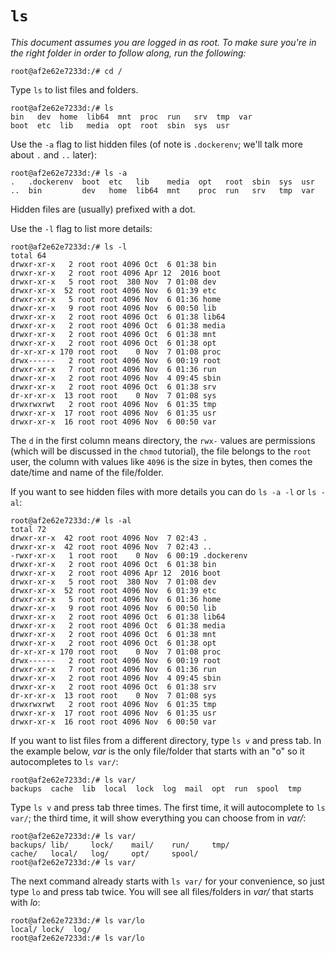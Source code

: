 `ls`
====

_This document assumes you are logged in as root. To make sure you're in the right folder in order to follow along, run the following:_

```
root@af2e62e7233d:/# cd /
```

Type `ls` to list files and folders.

```
root@af2e62e7233d:/# ls
bin   dev  home  lib64  mnt  proc  run   srv  tmp  var
boot  etc  lib   media  opt  root  sbin  sys  usr
```

Use the `-a` flag to list hidden files (of note is `.dockerenv`; we'll talk more about `.` and `..` later):

```
root@af2e62e7233d:/# ls -a
.   .dockerenv  boot  etc   lib    media  opt   root  sbin  sys  usr
..  bin         dev   home  lib64  mnt    proc  run   srv   tmp  var
```

Hidden files are (usually) prefixed with a dot.

Use the `-l` flag to list more details:

```
root@af2e62e7233d:/# ls -l
total 64
drwxr-xr-x   2 root root 4096 Oct  6 01:38 bin
drwxr-xr-x   2 root root 4096 Apr 12  2016 boot
drwxr-xr-x   5 root root  380 Nov  7 01:08 dev
drwxr-xr-x  52 root root 4096 Nov  6 01:39 etc
drwxr-xr-x   5 root root 4096 Nov  6 01:36 home
drwxr-xr-x   9 root root 4096 Nov  6 00:50 lib
drwxr-xr-x   2 root root 4096 Oct  6 01:38 lib64
drwxr-xr-x   2 root root 4096 Oct  6 01:38 media
drwxr-xr-x   2 root root 4096 Oct  6 01:38 mnt
drwxr-xr-x   2 root root 4096 Oct  6 01:38 opt
dr-xr-xr-x 170 root root    0 Nov  7 01:08 proc
drwx------   2 root root 4096 Nov  6 00:19 root
drwxr-xr-x   7 root root 4096 Nov  6 01:36 run
drwxr-xr-x   2 root root 4096 Nov  4 09:45 sbin
drwxr-xr-x   2 root root 4096 Oct  6 01:38 srv
dr-xr-xr-x  13 root root    0 Nov  7 01:08 sys
drwxrwxrwt   2 root root 4096 Nov  6 01:35 tmp
drwxr-xr-x  17 root root 4096 Nov  6 01:35 usr
drwxr-xr-x  16 root root 4096 Nov  6 00:50 var
```

The `d` in the first column means directory, the `rwx-` values are permissions (which will be discussed in the `chmod` tutorial), the file belongs to the `root` user, the column with values like `4096` is the size in bytes, then comes the date/time and name of the file/folder.

If you want to see hidden files with more details you can do `ls -a -l` or `ls -al`:

```
root@af2e62e7233d:/# ls -al
total 72
drwxr-xr-x  42 root root 4096 Nov  7 02:43 .
drwxr-xr-x  42 root root 4096 Nov  7 02:43 ..
-rwxr-xr-x   1 root root    0 Nov  6 00:19 .dockerenv
drwxr-xr-x   2 root root 4096 Oct  6 01:38 bin
drwxr-xr-x   2 root root 4096 Apr 12  2016 boot
drwxr-xr-x   5 root root  380 Nov  7 01:08 dev
drwxr-xr-x  52 root root 4096 Nov  6 01:39 etc
drwxr-xr-x   5 root root 4096 Nov  6 01:36 home
drwxr-xr-x   9 root root 4096 Nov  6 00:50 lib
drwxr-xr-x   2 root root 4096 Oct  6 01:38 lib64
drwxr-xr-x   2 root root 4096 Oct  6 01:38 media
drwxr-xr-x   2 root root 4096 Oct  6 01:38 mnt
drwxr-xr-x   2 root root 4096 Oct  6 01:38 opt
dr-xr-xr-x 170 root root    0 Nov  7 01:08 proc
drwx------   2 root root 4096 Nov  6 00:19 root
drwxr-xr-x   7 root root 4096 Nov  6 01:36 run
drwxr-xr-x   2 root root 4096 Nov  4 09:45 sbin
drwxr-xr-x   2 root root 4096 Oct  6 01:38 srv
dr-xr-xr-x  13 root root    0 Nov  7 01:08 sys
drwxrwxrwt   2 root root 4096 Nov  6 01:35 tmp
drwxr-xr-x  17 root root 4096 Nov  6 01:35 usr
drwxr-xr-x  16 root root 4096 Nov  6 00:50 var
```

If you want to list files from a different directory, type `ls v` and press tab. In the example below, _var_ is the only file/folder that starts with an "o" so it autocompletes to `ls var/`:

```
root@af2e62e7233d:/# ls var/
backups  cache  lib  local  lock  log  mail  opt  run  spool  tmp
```

Type `ls v` and press tab three times. The first time, it will autocomplete to `ls var/`; the third time, it will show everything you can choose from in _var/_:

```
root@af2e62e7233d:/# ls var/
backups/ lib/     lock/    mail/    run/     tmp/     
cache/   local/   log/     opt/     spool/   
root@af2e62e7233d:/# ls var/
```

The next command already starts with `ls var/` for your convenience, so just type `lo` and press tab twice. You will see all files/folders in _var/_ that starts with _lo_:

```
root@af2e62e7233d:/# ls var/lo
local/ lock/  log/   
root@af2e62e7233d:/# ls var/lo
```
